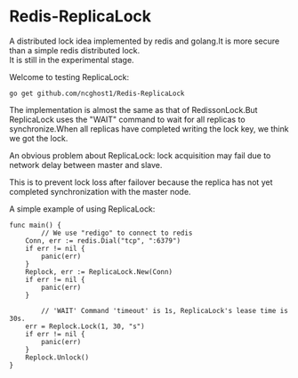 # Redis-ReplicaLock
A distributed lock idea implemented by redis and golang.It is more secure than a simple redis distributed lock.<br>
It is still in the experimental stage.<br>

Welcome to testing ReplicaLock:
```
go get github.com/ncghost1/Redis-ReplicaLock
```

The implementation is almost the same as that of RedissonLock.But ReplicaLock uses the "WAIT" command to wait for all replicas to synchronize.When all replicas have completed writing the lock key, we think we got the lock.<br>

An obvious problem about ReplicaLock: lock acquisition may fail due to network delay between master and slave.<br>

This is to prevent lock loss after failover because the replica has not yet completed synchronization with the master node.

A simple example of using ReplicaLock:
```
func main() {
    	// We use "redigo" to connect to redis
	Conn, err := redis.Dial("tcp", ":6379")
	if err != nil {
		panic(err)
	}
	Replock, err := ReplicaLock.New(Conn)
	if err != nil {
		panic(err)
	}

    	// 'WAIT' Command 'timeout' is 1s, ReplicaLock's lease time is 30s.
	err = Replock.Lock(1, 30, "s")
	if err != nil {
		panic(err)
	}
	Replock.Unlock()
}
```
